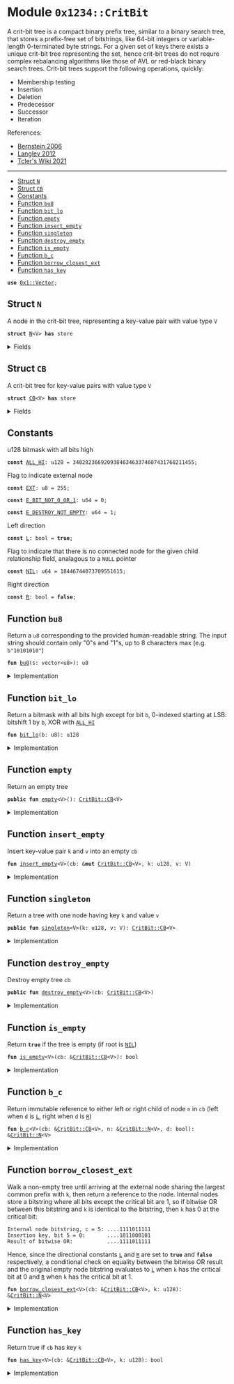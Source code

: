 
<a name="0x1234_CritBit"></a>

# Module `0x1234::CritBit`

A crit-bit tree is a compact binary prefix tree, similar to a binary
search tree, that stores a prefix-free set of bitstrings, like
64-bit integers or variable-length 0-terminated byte strings. For a
given set of keys there exists a unique crit-bit tree representing
the set, hence crit-bit trees do not requre complex rebalancing
algorithms like those of AVL or red-black binary search trees.
Crit-bit trees support the following operations, quickly:
* Membership testing
* Insertion
* Deletion
* Predecessor
* Successor
* Iteration

References:
* [Bernstein 2006](https://cr.yp.to/critbit.html)
* [Langley 2012](https://github.com/agl/critbit)
* [Tcler's Wiki 2021](https://wiki.tcl-lang.org/page/critbit)

---


-  [Struct `N`](#0x1234_CritBit_N)
-  [Struct `CB`](#0x1234_CritBit_CB)
-  [Constants](#@Constants_0)
-  [Function `bu8`](#0x1234_CritBit_bu8)
-  [Function `bit_lo`](#0x1234_CritBit_bit_lo)
-  [Function `empty`](#0x1234_CritBit_empty)
-  [Function `insert_empty`](#0x1234_CritBit_insert_empty)
-  [Function `singleton`](#0x1234_CritBit_singleton)
-  [Function `destroy_empty`](#0x1234_CritBit_destroy_empty)
-  [Function `is_empty`](#0x1234_CritBit_is_empty)
-  [Function `b_c`](#0x1234_CritBit_b_c)
-  [Function `borrow_closest_ext`](#0x1234_CritBit_borrow_closest_ext)
-  [Function `has_key`](#0x1234_CritBit_has_key)


<pre><code><b>use</b> <a href="../../../build/MoveStdlib/docs/Vector.md#0x1_Vector">0x1::Vector</a>;
</code></pre>



<a name="0x1234_CritBit_N"></a>

## Struct `N`

A node in the crit-bit tree, representing a key-value pair with
value type <code>V</code>


<pre><code><b>struct</b> <a href="CritBit.md#0x1234_CritBit_N">N</a>&lt;V&gt; <b>has</b> store
</code></pre>



<details>
<summary>Fields</summary>


<dl>
<dt>
<code>s: u128</code>
</dt>
<dd>
 Bitstring, which would preferably be a generic type
 representing the union of {u8, u64, u128}. However this kind
 of union typing is not supported by Move, so the most
 general (and memory intensive) u128 is instead specified
 strictly.
</dd>
<dt>
<code>c: u8</code>
</dt>
<dd>
 Critical bit position. Bit numbers 0-indexed from LSB:

 ```
 11101...1000100100
             |    |- bit 0 is 0
 bit 5 is 1 -|
 ```
</dd>
<dt>
<code>l: u64</code>
</dt>
<dd>
 Left child node index, marked <code><a href="CritBit.md#0x1234_CritBit_NIL">NIL</a></code> when external node
</dd>
<dt>
<code>r: u64</code>
</dt>
<dd>
 Right child node index, marked <code><a href="CritBit.md#0x1234_CritBit_NIL">NIL</a></code> when external node
</dd>
<dt>
<code>v: V</code>
</dt>
<dd>
 Value from the key-value pair
</dd>
</dl>


</details>

<a name="0x1234_CritBit_CB"></a>

## Struct `CB`

A crit-bit tree for key-value pairs with value type <code>V</code>


<pre><code><b>struct</b> <a href="CritBit.md#0x1234_CritBit_CB">CB</a>&lt;V&gt; <b>has</b> store
</code></pre>



<details>
<summary>Fields</summary>


<dl>
<dt>
<code>r: u64</code>
</dt>
<dd>
 Root node index
</dd>
<dt>
<code>t: vector&lt;<a href="CritBit.md#0x1234_CritBit_N">CritBit::N</a>&lt;V&gt;&gt;</code>
</dt>
<dd>
 Vector of nodes in the tree
</dd>
</dl>


</details>

<a name="@Constants_0"></a>

## Constants


<a name="0x1234_CritBit_ALL_HI"></a>

u128 bitmask with all bits high


<pre><code><b>const</b> <a href="CritBit.md#0x1234_CritBit_ALL_HI">ALL_HI</a>: u128 = 340282366920938463463374607431768211455;
</code></pre>



<a name="0x1234_CritBit_EXT"></a>

Flag to indicate external node


<pre><code><b>const</b> <a href="CritBit.md#0x1234_CritBit_EXT">EXT</a>: u8 = 255;
</code></pre>



<a name="0x1234_CritBit_E_BIT_NOT_0_OR_1"></a>



<pre><code><b>const</b> <a href="CritBit.md#0x1234_CritBit_E_BIT_NOT_0_OR_1">E_BIT_NOT_0_OR_1</a>: u64 = 0;
</code></pre>



<a name="0x1234_CritBit_E_DESTROY_NOT_EMPTY"></a>



<pre><code><b>const</b> <a href="CritBit.md#0x1234_CritBit_E_DESTROY_NOT_EMPTY">E_DESTROY_NOT_EMPTY</a>: u64 = 1;
</code></pre>



<a name="0x1234_CritBit_L"></a>

Left direction


<pre><code><b>const</b> <a href="CritBit.md#0x1234_CritBit_L">L</a>: bool = <b>true</b>;
</code></pre>



<a name="0x1234_CritBit_NIL"></a>

Flag to indicate that there is no connected node for the given
child relationship field, analagous to a <code>NULL</code> pointer


<pre><code><b>const</b> <a href="CritBit.md#0x1234_CritBit_NIL">NIL</a>: u64 = 18446744073709551615;
</code></pre>



<a name="0x1234_CritBit_R"></a>

Right direction


<pre><code><b>const</b> <a href="CritBit.md#0x1234_CritBit_R">R</a>: bool = <b>false</b>;
</code></pre>



<a name="0x1234_CritBit_bu8"></a>

## Function `bu8`

Return a <code>u8</code> corresponding to the provided human-readable
string. The input string should contain only "0"s and "1"s, up
to 8 characters max (e.g. <code>b"10101010"</code>)


<pre><code><b>fun</b> <a href="CritBit.md#0x1234_CritBit_bu8">bu8</a>(s: vector&lt;u8&gt;): u8
</code></pre>



<details>
<summary>Implementation</summary>


<pre><code><b>fun</b> <a href="CritBit.md#0x1234_CritBit_bu8">bu8</a>(
    // Human-readable string, of form `b"10101010"`
    s: vector&lt;u8&gt;
): u8 {
    <b>let</b> n = v_l&lt;u8&gt;(&s); // Get number of bits in the string
    <b>let</b> r = 0; // Initialize result <b>to</b> 0
    <b>let</b> i = 0; // Start <b>loop</b> at least significant bit
    <b>while</b> (i &lt; n) { // While there are bits left <b>to</b> review
        <b>let</b> b = *v_b&lt;u8&gt;(&s, n - 1 - i); // Get bit under review
        <b>if</b> (b == 0x31) { // If the bit is 1 (0x31 in ASCII)
            // OR result <b>with</b> the correspondingly leftshifted bit
            r = r | 1 &lt;&lt; (i <b>as</b> u8);
        // Otherwise, <b>assert</b> bit is marked 0 (0x30 in ASCII)
        } <b>else</b> <b>assert</b>!(b == 0x30, <a href="CritBit.md#0x1234_CritBit_E_BIT_NOT_0_OR_1">E_BIT_NOT_0_OR_1</a>);
        i = i + 1; // Proceed <b>to</b> next-least-significant bit
    };
    r // Return result
}
</code></pre>



</details>

<a name="0x1234_CritBit_bit_lo"></a>

## Function `bit_lo`

Return a bitmask with all bits high except for bit <code>b</code>,
0-indexed starting at LSB: bitshift 1 by <code>b</code>, XOR with <code><a href="CritBit.md#0x1234_CritBit_ALL_HI">ALL_HI</a></code>


<pre><code><b>fun</b> <a href="CritBit.md#0x1234_CritBit_bit_lo">bit_lo</a>(b: u8): u128
</code></pre>



<details>
<summary>Implementation</summary>


<pre><code><b>fun</b> <a href="CritBit.md#0x1234_CritBit_bit_lo">bit_lo</a>(b: u8): u128 {1 &lt;&lt; b ^ <a href="CritBit.md#0x1234_CritBit_ALL_HI">ALL_HI</a>}
</code></pre>



</details>

<a name="0x1234_CritBit_empty"></a>

## Function `empty`

Return an empty tree


<pre><code><b>public</b> <b>fun</b> <a href="CritBit.md#0x1234_CritBit_empty">empty</a>&lt;V&gt;(): <a href="CritBit.md#0x1234_CritBit_CB">CritBit::CB</a>&lt;V&gt;
</code></pre>



<details>
<summary>Implementation</summary>


<pre><code><b>public</b> <b>fun</b> <a href="CritBit.md#0x1234_CritBit_empty">empty</a>&lt;V&gt;():
<a href="CritBit.md#0x1234_CritBit_CB">CB</a>&lt;V&gt; {
    <a href="CritBit.md#0x1234_CritBit_CB">CB</a>{r: <a href="CritBit.md#0x1234_CritBit_NIL">NIL</a>, t: v_e&lt;<a href="CritBit.md#0x1234_CritBit_N">N</a>&lt;V&gt;&gt;()}
}
</code></pre>



</details>

<a name="0x1234_CritBit_insert_empty"></a>

## Function `insert_empty`

Insert key-value pair <code>k</code> and <code>v</code> into an empty <code>cb</code>


<pre><code><b>fun</b> <a href="CritBit.md#0x1234_CritBit_insert_empty">insert_empty</a>&lt;V&gt;(cb: &<b>mut</b> <a href="CritBit.md#0x1234_CritBit_CB">CritBit::CB</a>&lt;V&gt;, k: u128, v: V)
</code></pre>



<details>
<summary>Implementation</summary>


<pre><code><b>fun</b> <a href="CritBit.md#0x1234_CritBit_insert_empty">insert_empty</a>&lt;V&gt;(
    cb: &<b>mut</b> <a href="CritBit.md#0x1234_CritBit_CB">CB</a>&lt;V&gt;,
    k: u128,
    v: V
) {
    v_pu_b&lt;<a href="CritBit.md#0x1234_CritBit_N">N</a>&lt;V&gt;&gt;(&<b>mut</b> cb.t, <a href="CritBit.md#0x1234_CritBit_N">N</a>&lt;V&gt;{s: k, c: <a href="CritBit.md#0x1234_CritBit_EXT">EXT</a>, l: <a href="CritBit.md#0x1234_CritBit_NIL">NIL</a>, r: <a href="CritBit.md#0x1234_CritBit_NIL">NIL</a>, v});
}
</code></pre>



</details>

<a name="0x1234_CritBit_singleton"></a>

## Function `singleton`

Return a tree with one node having key <code>k</code> and value <code>v</code>


<pre><code><b>public</b> <b>fun</b> <a href="CritBit.md#0x1234_CritBit_singleton">singleton</a>&lt;V&gt;(k: u128, v: V): <a href="CritBit.md#0x1234_CritBit_CB">CritBit::CB</a>&lt;V&gt;
</code></pre>



<details>
<summary>Implementation</summary>


<pre><code><b>public</b> <b>fun</b> <a href="CritBit.md#0x1234_CritBit_singleton">singleton</a>&lt;V&gt;(
    k: u128,
    v: V
):
<a href="CritBit.md#0x1234_CritBit_CB">CB</a>&lt;V&gt; {
    <b>let</b> cb = <a href="CritBit.md#0x1234_CritBit_CB">CB</a>{r: 0, t: v_e&lt;<a href="CritBit.md#0x1234_CritBit_N">N</a>&lt;V&gt;&gt;()};
    <a href="CritBit.md#0x1234_CritBit_insert_empty">insert_empty</a>&lt;V&gt;(&<b>mut</b> cb, k, v);
    cb
}
</code></pre>



</details>

<a name="0x1234_CritBit_destroy_empty"></a>

## Function `destroy_empty`

Destroy empty tree <code>cb</code>


<pre><code><b>public</b> <b>fun</b> <a href="CritBit.md#0x1234_CritBit_destroy_empty">destroy_empty</a>&lt;V&gt;(cb: <a href="CritBit.md#0x1234_CritBit_CB">CritBit::CB</a>&lt;V&gt;)
</code></pre>



<details>
<summary>Implementation</summary>


<pre><code><b>public</b> <b>fun</b> <a href="CritBit.md#0x1234_CritBit_destroy_empty">destroy_empty</a>&lt;V&gt;(
    cb: <a href="CritBit.md#0x1234_CritBit_CB">CB</a>&lt;V&gt;
) {
    <b>assert</b>!(<a href="CritBit.md#0x1234_CritBit_is_empty">is_empty</a>(&cb), <a href="CritBit.md#0x1234_CritBit_E_DESTROY_NOT_EMPTY">E_DESTROY_NOT_EMPTY</a>);
    <b>let</b> <a href="CritBit.md#0x1234_CritBit_CB">CB</a>{r: _, t} = cb; // Unpack root node index and node vector
    v_d_e(t); // Destroy empty node vector
}
</code></pre>



</details>

<a name="0x1234_CritBit_is_empty"></a>

## Function `is_empty`

Return <code><b>true</b></code> if the tree is empty (if root is <code><a href="CritBit.md#0x1234_CritBit_NIL">NIL</a></code>)


<pre><code><b>fun</b> <a href="CritBit.md#0x1234_CritBit_is_empty">is_empty</a>&lt;V&gt;(cb: &<a href="CritBit.md#0x1234_CritBit_CB">CritBit::CB</a>&lt;V&gt;): bool
</code></pre>



<details>
<summary>Implementation</summary>


<pre><code><b>fun</b> <a href="CritBit.md#0x1234_CritBit_is_empty">is_empty</a>&lt;V&gt;(cb: &<a href="CritBit.md#0x1234_CritBit_CB">CB</a>&lt;V&gt;): bool {cb.r == <a href="CritBit.md#0x1234_CritBit_NIL">NIL</a>}
</code></pre>



</details>

<a name="0x1234_CritBit_b_c"></a>

## Function `b_c`

Return immutable reference to either left or right child of node
<code>n</code> in <code>cb</code> (left when <code>d</code> is <code><a href="CritBit.md#0x1234_CritBit_L">L</a></code>, right when <code>d</code> is <code><a href="CritBit.md#0x1234_CritBit_R">R</a></code>)


<pre><code><b>fun</b> <a href="CritBit.md#0x1234_CritBit_b_c">b_c</a>&lt;V&gt;(cb: &<a href="CritBit.md#0x1234_CritBit_CB">CritBit::CB</a>&lt;V&gt;, n: &<a href="CritBit.md#0x1234_CritBit_N">CritBit::N</a>&lt;V&gt;, d: bool): &<a href="CritBit.md#0x1234_CritBit_N">CritBit::N</a>&lt;V&gt;
</code></pre>



<details>
<summary>Implementation</summary>


<pre><code><b>fun</b> <a href="CritBit.md#0x1234_CritBit_b_c">b_c</a>&lt;V&gt;(
    cb: & <a href="CritBit.md#0x1234_CritBit_CB">CB</a>&lt;V&gt;,
    n: & <a href="CritBit.md#0x1234_CritBit_N">N</a>&lt;V&gt;,
    d: bool
): &<a href="CritBit.md#0x1234_CritBit_N">N</a>&lt;V&gt; {
    <b>if</b> (d == <a href="CritBit.md#0x1234_CritBit_L">L</a>) v_b&lt;<a href="CritBit.md#0x1234_CritBit_N">N</a>&lt;V&gt;&gt;(&cb.t, n.l) <b>else</b> v_b&lt;<a href="CritBit.md#0x1234_CritBit_N">N</a>&lt;V&gt;&gt;(&cb.t, n.r)
}
</code></pre>



</details>

<a name="0x1234_CritBit_borrow_closest_ext"></a>

## Function `borrow_closest_ext`

Walk a non-empty tree until arriving at the external node
sharing the largest common prefix with <code>k</code>, then return a
reference to the node. Internal nodes store a bitstring where
all bits except the critical bit are 1, so if bitwise OR between
this bitstring and <code>k</code> is identical to the bitstring, then <code>k</code>
has 0 at the critical bit:
```
Internal node bitstring, c = 5: ....1111011111
Insertion key, bit 5 = 0:       ....1011000101
Result of bitwise OR:           ....1111011111
```
Hence, since the directional constants <code><a href="CritBit.md#0x1234_CritBit_L">L</a></code> and <code><a href="CritBit.md#0x1234_CritBit_R">R</a></code> are set to
<code><b>true</b></code> and <code><b>false</b></code> respectively, a conditional check on equality
between the bitwise OR result and the original empty node
bitstring evaluates to <code><a href="CritBit.md#0x1234_CritBit_L">L</a></code> when <code>k</code> has the critical bit at 0
and <code><a href="CritBit.md#0x1234_CritBit_R">R</a></code> when <code>k</code> has the critical bit at 1.


<pre><code><b>fun</b> <a href="CritBit.md#0x1234_CritBit_borrow_closest_ext">borrow_closest_ext</a>&lt;V&gt;(cb: &<a href="CritBit.md#0x1234_CritBit_CB">CritBit::CB</a>&lt;V&gt;, k: u128): &<a href="CritBit.md#0x1234_CritBit_N">CritBit::N</a>&lt;V&gt;
</code></pre>



<details>
<summary>Implementation</summary>


<pre><code><b>fun</b> <a href="CritBit.md#0x1234_CritBit_borrow_closest_ext">borrow_closest_ext</a>&lt;V&gt;(
    cb: &<a href="CritBit.md#0x1234_CritBit_CB">CB</a>&lt;V&gt;,
    k: u128,
): &<a href="CritBit.md#0x1234_CritBit_N">N</a>&lt;V&gt; {
    <b>let</b> n = v_b&lt;<a href="CritBit.md#0x1234_CritBit_N">N</a>&lt;V&gt;&gt;(&cb.t, cb.r); // Borrow root node reference
    <b>while</b> (n.c != <a href="CritBit.md#0x1234_CritBit_EXT">EXT</a>) { // While node under review is <b>internal</b> node
        // Borrow either <a href="CritBit.md#0x1234_CritBit_L">L</a> or <a href="CritBit.md#0x1234_CritBit_R">R</a> child node depending on OR result
        n = <a href="CritBit.md#0x1234_CritBit_b_c">b_c</a>&lt;V&gt;(cb, n, n.s | k == n.s);
    }; // Node reference now corresponds <b>to</b> closest match
    n // Return node reference
}
</code></pre>



</details>

<a name="0x1234_CritBit_has_key"></a>

## Function `has_key`

Return true if <code>cb</code> has key <code>k</code>


<pre><code><b>fun</b> <a href="CritBit.md#0x1234_CritBit_has_key">has_key</a>&lt;V&gt;(cb: &<a href="CritBit.md#0x1234_CritBit_CB">CritBit::CB</a>&lt;V&gt;, k: u128): bool
</code></pre>



<details>
<summary>Implementation</summary>


<pre><code><b>fun</b> <a href="CritBit.md#0x1234_CritBit_has_key">has_key</a>&lt;V&gt;(
    cb: &<a href="CritBit.md#0x1234_CritBit_CB">CB</a>&lt;V&gt;,
    k: u128,
): bool {
    <b>if</b> (<a href="CritBit.md#0x1234_CritBit_is_empty">is_empty</a>&lt;V&gt;(cb)) <b>return</b> <b>false</b>; // Return <b>false</b> <b>if</b> empty
    // Return <b>true</b> <b>if</b> closest external node match bitstring is `k`
    <b>return</b> <a href="CritBit.md#0x1234_CritBit_borrow_closest_ext">borrow_closest_ext</a>&lt;V&gt;(cb, k).s == k
}
</code></pre>



</details>
